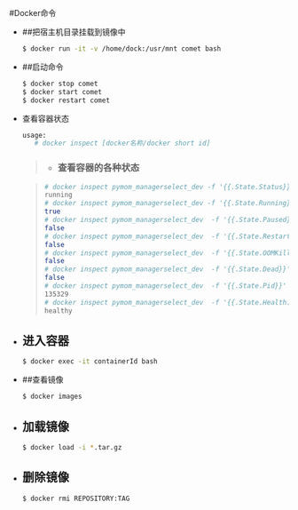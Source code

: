 #Docker命令

- ##把宿主机目录挂载到镜像中

  ```bash
  $ docker run -it -v /home/dock:/usr/mnt comet bash
  ```

- ##启动命令

  ```bash
  $ docker stop comet
  $ docker start comet
  $ docker restart comet
  ```

- 查看容器状态

  

  ```bash
  usage:
     # docker inspect [docker名称/docker short id]
  ```

  > - ### 查看容器的各种状态

  > ```bash
  > # docker inspect pymom_managerselect_dev -f '{{.State.Status}}'
  > running
  > # docker inspect pymom_managerselect_dev -f '{{.State.Running}}'
  > true
  > # docker inspect pymom_managerselect_dev  -f '{{.State.Paused}}'
  > false
  > # docker inspect pymom_managerselect_dev  -f '{{.State.Restarting}}'
  > false
  > # docker inspect pymom_managerselect_dev  -f '{{.State.OOMKilled}}'
  > false
  > # docker inspect pymom_managerselect_dev  -f '{{.State.Dead}}'
  > false
  > # docker inspect pymom_managerselect_dev  -f '{{.State.Pid}}'
  > 135329
  > # docker inspect pymom_managerselect_dev  -f '{{.State.Health.Status}}'
  > healthy
  > ```

- ## 进入容器

    ```bash
  $ docker exec -it containerId bash
  ```

  

- ##查看镜像

  ```bash
  $ docker images
  ```

  

- ## 加载镜像

  ```bash
  $ docker load -i *.tar.gz
  ```

  

- ## 删除镜像

  ```bash
  $ docker rmi REPOSITORY:TAG
  ```

  